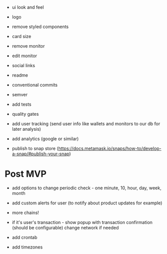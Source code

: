 - ui look and feel
- logo

- remove styled components
- card size
- remove monitor
- edit monitor
- social links

- readme
- conventional commits
- semver

- add tests

- quality gates

- add user tracking (send user info like wallets and monitors to our db for later analysis)
- add analytics (google or similar)

- publish to snap store (https://docs.metamask.io/snaps/how-to/develop-a-snap/#publish-your-snap)

# Post MVP
- add options to change  periodic check - one minute, 10, hour, day, week, month
- add custom alerts for user (to notify about product updates for example)
- more chains!
- if it's user's transaction - show popup with transaction confirmation (should be configurable) change network if needed

- add crontab
- add timezones
